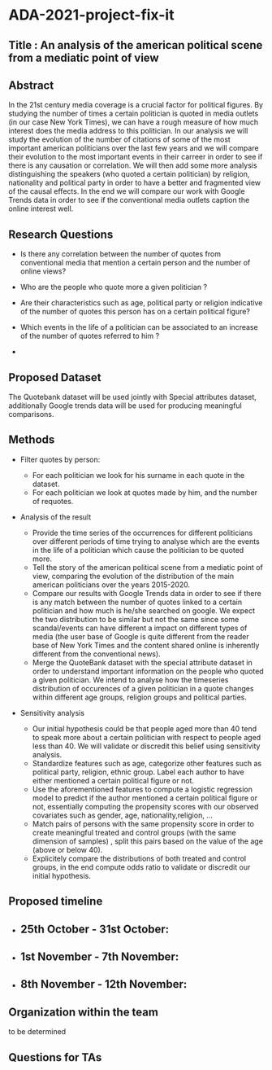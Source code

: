 # ADA-2021-project-fix-it

## Title : An analysis of the american political scene from a mediatic point of view 

## Abstract

In the 21st century media coverage is a crucial factor for political figures. By studying the number of times a certain politician is quoted in media outlets (in our case New York Times), we can have a rough measure of how much interest does the media address to this politician.
In our analysis we will study the evolution of the number of citations of some of the most important american politicians over the last few years and we will compare their evolution to the most important events in their carreer in order to see if there is any causation or correlation. We will then add some more analysis distinguishing the speakers (who quoted a certain politician) by religion, nationality and political party in order to have a better and fragmented view of the causal effects. In the end we will compare our work with Google Trends data in order to see if the conventional media outlets caption the online interest well.

## Research Questions

- Is there any correlation between the number of quotes from conventional media that mention a certain person and the number of online views?

- Who are the people who quote more a given politician ?

- Are their characteristics such as age, political party or religion indicative of the number of quotes this person has on a certain political figure?

- Which events in the life of a politician can be associated to an increase of the number of quotes referred to him ? 

- 
## Proposed Dataset

The Quotebank dataset will be used jointly with Special attributes dataset, additionally Google trends data will be used for producing meaningful comparisons.

## Methods

* Filter quotes by person:
  - For each politician we look for his surname in each quote in the dataset.
  - For each politician we look at quotes made by him, and the number of requotes.
  
* Analysis of the result
  - Provide the time series of the occurrences for different politicians over different periods of time trying to analyse which are the events in the life of a politician which cause the politician to be quoted more.
  - Tell the story of the american political scene from a mediatic point of view, comparing the evolution of the distribution of the main american politicians over the years 2015-2020.
  - Compare our results with Google Trends data in order to see if there is any match between the number of quotes linked to a certain politician and how much is he/she searched on google. We expect the two distribution to be similar but not the same since some scandal/events can have different a impact on different types of media (the user base of Google is quite different from the reader base of New York Times and the content shared online is inherently different from the conventional news). 
  - Merge the QuoteBank dataset with the special attribute dataset in order to understand important information on the people who quoted a given politician. We intend to analyse how the timeseries distribution of occurences of a given politician in a quote changes within different age groups, religion groups and political parties.

* Sensitivity analysis
  - Our initial hypothesis could be that people aged more than 40 tend to speak more about a certain politician with respect to people aged less than 40. We will validate or discredit this belief using sensitivity analysis.
  - Standardize features such as age, categorize other features such as political party, religion, ethnic group. Label each author to have either mentioned a certain political figure or not.
  - Use the aforementioned features to compute a logistic regression model to predict if the author mentioned a certain political figure or not, essentially computing the propensity scores with our observed covariates such as gender, age, nationality,religion, ...
  - Match pairs of persons with the same propensity score in order to create meaningful treated and control groups (with the same dimension of samples) , split this pairs based on the value of the age (above or below 40).
  - Explicitely compare the distributions of both treated and control groups, in the end compute odds ratio to validate or discredit our initial hypothesis.

## Proposed timeline

* 25th October - 31st October:
  -

* 1st November - 7th November:
  -

* 8th November - 12th November:
  -


## Organization within the team

to be determined

## Questions for TAs
